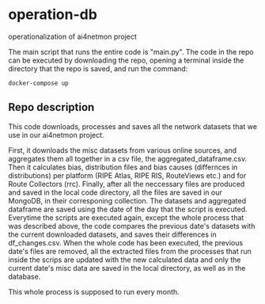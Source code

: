 # operation-db
operationalization of ai4netmon project

The main script that runs the entire code is "main.py".
The code in the repo can be executed by downloading the repo, opening a terminal inside the directory that the repo is saved, and run the command: 

  ```
docker-compose up
  ```

## Repo description

This code downloads, processes and saves all the network datasets that we use in our ai4netmon project.

First, it downloads the misc datasets from various online sources, and aggregates them all together in a csv file, the aggregated_dataframe.csv. Then it calculates bias, distribution files and 
bias causes (differnces in distributions) per platform (RIPE Atlas, RIPE RIS, RouteViews etc.) and for Route Collectors (rrc). Finally, after all the neccessary files are produced and saved in the 
local code directory, all the files are saved in our MongoDB, in their corresponing collection. 
The datasets and  aggregated dataframe are saved using the date of the day that the script is executed. Everytime the scripts are executed again, except the whole process that was described above, the code compares
the previous date's datasets with the current downloaded datasets, and saves their differences in df_changes.csv. When the whole code has been executed, the previous date's files are removed, all the extracted files from the processes
that run inside the scrips are updated with the new calculated data and only the current date's misc data are saved in the local directory, as well as in the database. 

This whole process is supposed to run every month. 
